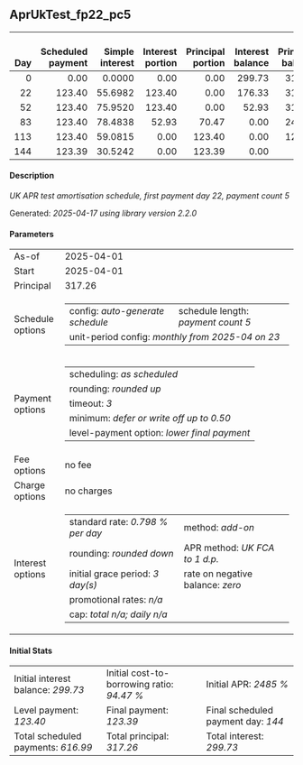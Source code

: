 <h2>AprUkTest_fp22_pc5</h2>
<table>
    <thead style="vertical-align: bottom;">
        <th style="text-align: right;">Day</th>
        <th style="text-align: right;">Scheduled payment</th>
        <th style="text-align: right;">Simple interest</th>
        <th style="text-align: right;">Interest portion</th>
        <th style="text-align: right;">Principal portion</th>
        <th style="text-align: right;">Interest balance</th>
        <th style="text-align: right;">Principal balance</th>
        <th style="text-align: right;">Total simple interest</th>
        <th style="text-align: right;">Total interest</th>
        <th style="text-align: right;">Total principal</th>
    </thead>
    <tr style="text-align: right;">
        <td class="ci00">0</td>
        <td class="ci01" style="white-space: nowrap;">0.00</td>
        <td class="ci02">0.0000</td>
        <td class="ci03">0.00</td>
        <td class="ci04">0.00</td>
        <td class="ci05">299.73</td>
        <td class="ci06">317.26</td>
        <td class="ci07">0.0000</td>
        <td class="ci08">0.00</td>
        <td class="ci09">0.00</td>
    </tr>
    <tr style="text-align: right;">
        <td class="ci00">22</td>
        <td class="ci01" style="white-space: nowrap;">123.40</td>
        <td class="ci02">55.6982</td>
        <td class="ci03">123.40</td>
        <td class="ci04">0.00</td>
        <td class="ci05">176.33</td>
        <td class="ci06">317.26</td>
        <td class="ci07">55.6982</td>
        <td class="ci08">123.40</td>
        <td class="ci09">0.00</td>
    </tr>
    <tr style="text-align: right;">
        <td class="ci00">52</td>
        <td class="ci01" style="white-space: nowrap;">123.40</td>
        <td class="ci02">75.9520</td>
        <td class="ci03">123.40</td>
        <td class="ci04">0.00</td>
        <td class="ci05">52.93</td>
        <td class="ci06">317.26</td>
        <td class="ci07">131.6502</td>
        <td class="ci08">246.80</td>
        <td class="ci09">0.00</td>
    </tr>
    <tr style="text-align: right;">
        <td class="ci00">83</td>
        <td class="ci01" style="white-space: nowrap;">123.40</td>
        <td class="ci02">78.4838</td>
        <td class="ci03">52.93</td>
        <td class="ci04">70.47</td>
        <td class="ci05">0.00</td>
        <td class="ci06">246.79</td>
        <td class="ci07">210.1340</td>
        <td class="ci08">299.73</td>
        <td class="ci09">70.47</td>
    </tr>
    <tr style="text-align: right;">
        <td class="ci00">113</td>
        <td class="ci01" style="white-space: nowrap;">123.40</td>
        <td class="ci02">59.0815</td>
        <td class="ci03">0.00</td>
        <td class="ci04">123.40</td>
        <td class="ci05">0.00</td>
        <td class="ci06">123.39</td>
        <td class="ci07">269.2155</td>
        <td class="ci08">299.73</td>
        <td class="ci09">193.87</td>
    </tr>
    <tr style="text-align: right;">
        <td class="ci00">144</td>
        <td class="ci01" style="white-space: nowrap;">123.39</td>
        <td class="ci02">30.5242</td>
        <td class="ci03">0.00</td>
        <td class="ci04">123.39</td>
        <td class="ci05">0.00</td>
        <td class="ci06">0.00</td>
        <td class="ci07">299.7397</td>
        <td class="ci08">299.73</td>
        <td class="ci09">317.26</td>
    </tr>
</table>
<h4>Description</h4>
<p><i>UK APR test amortisation schedule, first payment day 22, payment count 5</i></p>
<p>Generated: <i>2025-04-17 using library version 2.2.0</i></p>
<h4>Parameters</h4>
<table>
    <tr>
        <td>As-of</td>
        <td>2025-04-01</td>
    </tr>
    <tr>
        <td>Start</td>
        <td>2025-04-01</td>
    </tr>
    <tr>
        <td>Principal</td>
        <td>317.26</td>
    </tr>
    <tr>
        <td>Schedule options</td>
        <td>
            <table>
                <tr>
                    <td>config: <i>auto-generate schedule</i></td>
                    <td>schedule length: <i><i>payment count</i> 5</i></td>
                </tr>
                <tr>
                    <td colspan="2" style="white-space: nowrap;">unit-period config: <i>monthly from 2025-04 on 23</i></td>
                </tr>
            </table>
        </td>
    </tr>
    <tr>
        <td>Payment options</td>
        <td>
            <table>
                <tr>
                    <td>scheduling: <i>as scheduled</i></td>
                </tr>
                <tr>
                    <td>rounding: <i>rounded up</i></td>
                </tr>
                <tr>
                    <td>timeout: <i>3</i></td>
                </tr>
                <tr>
                    <td>minimum: <i>defer&nbsp;or&nbsp;write&nbsp;off&nbsp;up&nbsp;to&nbsp;0.50</i></td>
                </tr>
                <tr>
                    <td>level-payment option: <i>lower&nbsp;final&nbsp;payment</i></td>
                </tr>
            </table>
        </td>
    </tr>
    <tr>
        <td>Fee options</td>
        <td>no fee
        </td>
    </tr>
    <tr>
        <td>Charge options</td>
        <td>no charges
        </td>
    </tr>
    <tr>
        <td>Interest options</td>
        <td>
            <table>
                <tr>
                    <td>standard rate: <i>0.798 % per day</i></td>
                    <td>method: <i>add-on</i></td>
                </tr>
                <tr>
                    <td>rounding: <i>rounded down</i></td>
                    <td>APR method: <i>UK FCA to 1 d.p.</i></td>
                </tr>
                <tr>
                    <td>initial grace period: <i>3 day(s)</i></td>
                    <td>rate on negative balance: <i>zero</i></td>
                </tr>
                <tr>
                    <td colspan="2">promotional rates: <i><i>n/a</i></i></td>
                </tr>
                <tr>
                    <td colspan="2">cap: <i>total <i>n/a</i>; daily <i>n/a</i></td>
                </tr>
            </table>
        </td>
    </tr>
</table>
<h4>Initial Stats</h4>
<table>
    <tr>
        <td>Initial interest balance: <i>299.73</i></td>
        <td>Initial cost-to-borrowing ratio: <i>94.47 %</i></td>
        <td>Initial APR: <i>2485 %</i></td>
    </tr>
    <tr>
        <td>Level payment: <i>123.40</i></td>
        <td>Final payment: <i>123.39</i></td>
        <td>Final scheduled payment day: <i>144</i></td>
    </tr>
    <tr>
        <td>Total scheduled payments: <i>616.99</i></td>
        <td>Total principal: <i>317.26</i></td>
        <td>Total interest: <i>299.73</i></td>
    </tr>
</table>
